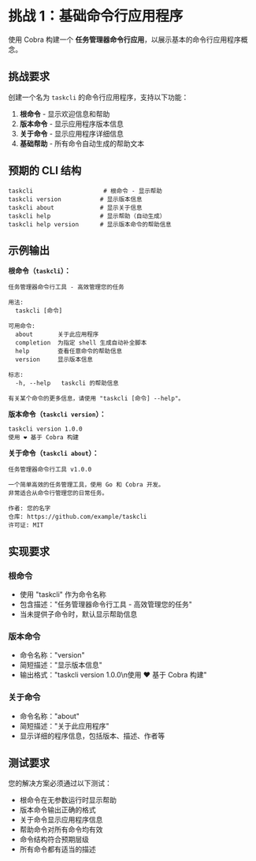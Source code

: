 # 挑战 1：基础命令行应用程序

使用 Cobra 构建一个 **任务管理器命令行应用**，以展示基本的命令行应用程序概念。

## 挑战要求

创建一个名为 `taskcli` 的命令行应用程序，支持以下功能：

1. **根命令** - 显示欢迎信息和帮助
2. **版本命令** - 显示应用程序版本信息
3. **关于命令** - 显示应用程序详细信息
4. **基础帮助** - 所有命令自动生成的帮助文本

## 预期的 CLI 结构

```
taskcli                    # 根命令 - 显示帮助
taskcli version           # 显示版本信息
taskcli about             # 显示关于信息
taskcli help              # 显示帮助（自动生成）
taskcli help version      # 显示版本命令的帮助信息
```

## 示例输出

**根命令（`taskcli`）：**
```
任务管理器命令行工具 - 高效管理您的任务

用法:
  taskcli [命令]

可用命令:
  about       关于此应用程序
  completion  为指定 shell 生成自动补全脚本
  help        查看任意命令的帮助信息
  version     显示版本信息

标志:
  -h, --help   taskcli 的帮助信息

有关某个命令的更多信息，请使用 "taskcli [命令] --help"。
```

**版本命令（`taskcli version`）：**
```
taskcli version 1.0.0
使用 ❤️ 基于 Cobra 构建
```

**关于命令（`taskcli about`）：**
```
任务管理器命令行工具 v1.0.0

一个简单高效的任务管理工具，使用 Go 和 Cobra 开发。
非常适合从命令行管理您的日常任务。

作者: 您的名字
仓库: https://github.com/example/taskcli
许可证: MIT
```

## 实现要求

### 根命令
- 使用 "taskcli" 作为命令名称
- 包含描述："任务管理器命令行工具 - 高效管理您的任务"
- 当未提供子命令时，默认显示帮助信息

### 版本命令
- 命令名称："version"
- 简短描述："显示版本信息"
- 输出格式："taskcli version 1.0.0\n使用 ❤️ 基于 Cobra 构建"

### 关于命令
- 命令名称："about"
- 简短描述："关于此应用程序"
- 显示详细的程序信息，包括版本、描述、作者等

## 测试要求

您的解决方案必须通过以下测试：
- 根命令在无参数运行时显示帮助
- 版本命令输出正确的格式
- 关于命令显示应用程序信息
- 帮助命令对所有命令均有效
- 命令结构符合预期层级
- 所有命令都有适当的描述